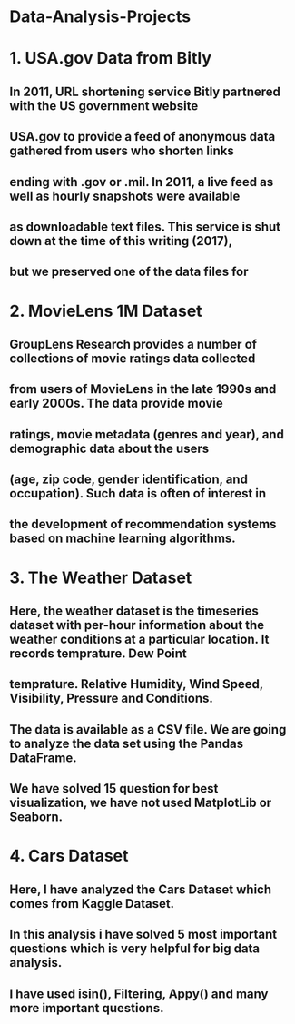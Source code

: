 # Data-Analysis-Projects

# 1. USA.gov Data from Bitly
## In 2011, URL shortening service Bitly partnered with the US government website
## USA.gov to provide a feed of anonymous data gathered from users who shorten links
## ending with .gov or .mil. In 2011, a live feed as well as hourly snapshots were available
## as downloadable text files. This service is shut down at the time of this writing (2017),
## but we preserved one of the data files for

# 2. MovieLens 1M Dataset
## GroupLens Research provides a number of collections of movie ratings data collected
## from users of MovieLens in the late 1990s and early 2000s. The data provide movie
## ratings, movie metadata (genres and year), and demographic data about the users
## (age, zip code, gender identification, and occupation). Such data is often of interest in
## the development of recommendation systems based on machine learning algorithms.

# 3. The Weather Dataset
## Here, the weather dataset is the timeseries dataset with per-hour information about the weather conditions at a particular location. It records temprature. Dew Point 
## temprature. Relative Humidity, Wind Speed, Visibility, Pressure and Conditions.
## The data is available as a CSV file. We are going to analyze the data set using the Pandas DataFrame.
## We have solved 15 question for best visualization, we have not used MatplotLib or Seaborn.

# 4. Cars Dataset
## Here, I have analyzed the Cars Dataset which comes from Kaggle Dataset.
## In this analysis i have solved 5 most important questions which is very helpful for big data analysis.
## I have used isin(), Filtering, Appy() and many more important questions.

